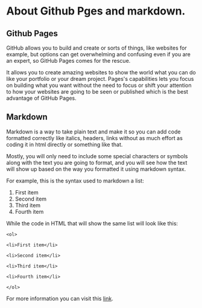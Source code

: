 # About Github Pges and markdown.


## Github Pages

GitHub allows you to build and create or sorts of things, like websites for example, but options can get overwhelming and confusing even if you are an expert, so GitHub Pages comes for the rescue. 

It allows you to create amazing websites to show the world what you can do like your portfolio or your dream project. Pages's capabilities lets you focus on building what you want without the need to focus or shift your attention to how your websites are going to be seen or published which is the best advantage of GitHub Pages. 

## Markdown

Markdown is a way to take plain text and make it so you can add code formatted correctly like italics, headers, links without as much effort as coding it in html directly or something like that. 

Mostly, you will only need to include some special characters or symbols along with the text you are going to format, and you will see how the text will show up based on the way you formatted it using markdown syntax. 

For example, this is the syntax used to markdown a list:

1. First item
2. Second item
3. Third item
4. Fourth item

While the code in HTML that will show the same list will look like this:

`<ol>`

`<li>First item</li>`

`<li>Second item</li>`

`<li>Third item</li>`

`<li>Fourth item</li>`

`</ol>`

For more information you can visit this [link](https://guides.github.com/features/mastering-markdown/).
